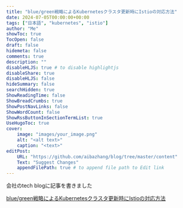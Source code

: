```yaml
---
title: "blue/green戦略によるKubernetesクラスタ更新時にIstioの対応方法"
date: 2024-07-05T00:00:00+00:00
tags: ["日本語", "kubernetes", "istio"]
author: "Me"
showToc: true
TocOpen: false
draft: false
hidemeta: false
comments: true
description: ""
disableHLJS: true # to disable highlightjs
disableShare: true
disableHLJS: false
hideSummary: false
searchHidden: true
ShowReadingTime: false
ShowBreadCrumbs: true
ShowPostNavLinks: false
ShowWordCount: false
ShowRssButtonInSectionTermList: true
UseHugoToc: true
cover:
    image: "images/your_image.png"
    alt: "<alt text>"
    caption: "<text>"
editPost:
    URL: "https://github.com/aibazhang/blog/tree/master/content"
    Text: "Suggest Changes"
    appendFilePath: true # to append file path to Edit link
---
```


会社のtech blogに記事を書きました

[blue/green戦略によるKubernetesクラスタ更新時にIstioの対応方法](https://buildersbox.corp-sansan.com/entry/2024/07/05/110000)